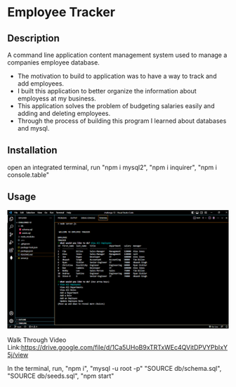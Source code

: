 # Employee Tracker

## Description

A command line application content management system used to manage a companies employee database.


- The motivation to build to application was to have a way to track and add employees.
- I built this application to better organize the information about employess at my business.
- This application solves the problem of budgeting salaries easily and adding and deleting employees.
- Through the process of building this program I learned about databases and mysql.


## Installation

open an integrated terminal, run "npm i mysql2", "npm i inquirer", "npm i console.table"


## Usage
![Screenshot](assets/Screenshot-12.png)

Walk Through Video Link:https://drive.google.com/file/d/1Ca5UHoB9xTRTxWEc4QVitDPVYPbIxY5j/view

In the terminal, run, "npm i", "mysql -u root -p" "SOURCE db/schema.sql", "SOURCE db/seeds.sql", "npm start"


